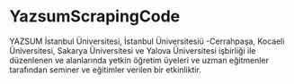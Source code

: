 # YazsumScrapingCode
YAZSUM İstanbul Üniversitesi, İstanbul Üniversitesiü -Cerrahpaşa, Kocaeli Üniversitesi, Sakarya Üniversitesi ve Yalova Üniversitesi işbirliği ile düzenlenen ve alanlarında yetkin öğretim üyeleri ve uzman eğitmenler tarafından seminer ve eğitimler verilen bir etkinliktir.
